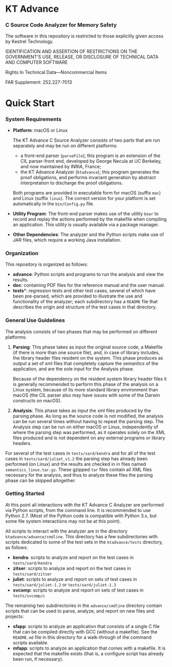# KT Advance
### C Source Code Analyzer for Memory Safety

The software in this repository is restricted to those explicitly
given access by Kestrel Technology.

IDENTIFICATION AND ASSERTION OF RESTRICTIONS ON THE GOVERNMENT’S USE,
RELEASE, OR DISCLOSURE OF TECHNICAL DATA AND COMPUTER SOFTWARE

Rights In Technical Data—Noncommercial Items

FAR Supplement: 252.227-7013

# Quick Start

### System Requirements
* **Platform**: macOS or Linux

  The KT Advance C Source Analyzer consists of two parts that are run separately and may be run on different platforms:
   * a front-end parser (```parseFile```); this program is an extension of the CIL parser-front end, developed by George Necula at UC Berkeley, and now maintained by INRIA, France;
   * the KT Advance Analyzer (```ktadvance```); this program generates the proof obligations, and performs invariant generation by abstract interpretation to discharge the proof obligations.

   Both programs are provided in executable form for macOS (suffix ```mac```) and Linux (suffix ```linux```). The correct version for your platform is set automatically in the ```bin/Config.py``` file.

* **Utility Program**: The front-end parser makes use of the utility ```bear``` to record and replay the actions performed by the makefile when compiling an application. This utility is usually available via a package manager.

* **Other Dependencies**: The analyzer and the Python scripts make use of JAR files, which require a working Java installation.


### Organization

This repository is organized as follows:
* **advance**: Python scripts and programs to run the analysis and view the results.
* **doc**: containing PDF files for the reference manual and the user manual.
* **tests***: regression tests and other test cases, several of which have been pre-parsed, which are provided to illustrate the use and functionality of the analyzer; each subdirectory has a ```README``` file that describes the origin and structure of the test cases in that directory.


### General Use Guidelines

The analysis consists of two phases that may be performed on different platforms:
1. **Parsing**: This phase takes as input the original source code, a Makefile (if there is more than
   one source file), and, in case of library includes, the library header files resident on the system.
   This phase produces as output a set of xml files that completely capture the semantics of the application, and are the sole input for the Analysis phase.

   Because of the dependency on the resident system library header files it is generally recommended to perform this phase of the analysis on a Linux system, because of its more standard library environment than macOS (the CIL parser also may have issues with some of the Darwin constructs on macOS).

2. **Analysis**: This phase takes as input the xml files produced by the parsing phase. As long as the source code is not modified, the analysis can be run several times without having to repeat the parsing step. The Analysis step can be run on either macOS or Linux, independently of where the parsing step was performed, as it operates solely on the XML files produced and is not dependent on any external programs or library headers.

For several of the test cases in ```tests/sard/kendra``` and for all of the test cases in ```tests/sard/juliet_v1.2```
the parsing step has already been performed (on Linux) and the results are checked in in files named
```semantics_linux.tar.gz```. These gzipped ```tar``` files contain all XML files necessary for the analysis, and thus to analyze these files the parsing phase can be skipped altogether.


### Getting Started

At this point all interactions with the KT Advance C Analyzer are
performed via Python scripts, from the command line. It is recommended
to use Python 2.7. (Most of the Python code is compatible with
Python 3.x, but some file system interactions may not be at this
point).

All scripts to interact with the analyzer are in the directory
```ktadvance/advance/cmdline```. This directory has a few subdirectories
with scripts dedicated to some of the test sets in the ```ktadvance/tests```
directory, as follows:

- **kendra**: scripts to analyze and report on the test cases in
     ```tests/sard/kendra```
- **zitser**: scripts to analyze and report on the test cases in
     ```tests/sard/zitser```
- **juliet**: scripts to analyze and report on sets of test cases in
     ```tests/sard/juliet-1.2``` or ```tests/sard/juliet-1.3```
- **svcomp**: scripts to analyze and report on sets of test cases in
     ```tests/svcomp/c```

The remaining two subdirectories in the ```advance/cmdline``` directory
contain scripts that can be used to parse, analyze, and
report on new files and projects:

- **sfapp**: scripts to analyze an application that consists of a
     single C file that can be compiled directly with GCC (without a
     makefile). See the ```README.md``` file in this directory for a walk-through of the command scripts available.
- **mfapp**: scripts to analyze an application that comes with a
	makefile. It is expected that the makefile exists (that is,
	a configure script has already been run, if necessary).
